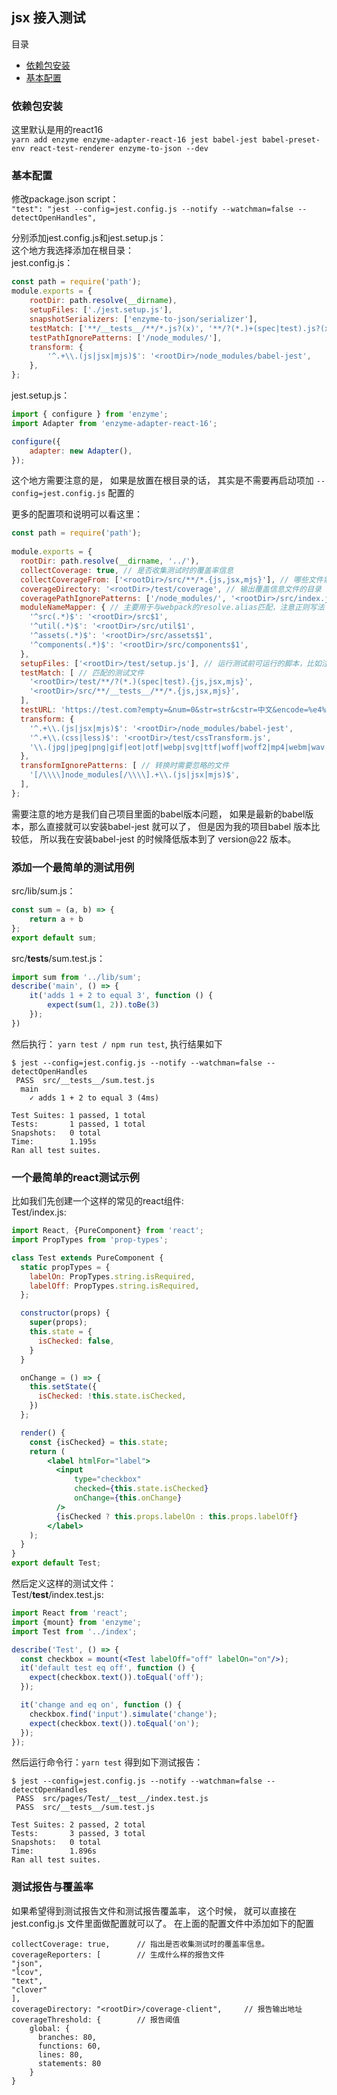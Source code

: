 ## jsx 接入测试


目录
- [依赖包安装](#依赖包安装)
- [基本配置](#基本配置)



### 依赖包安装               
这里默认是用的react16                              
`yarn add enzyme enzyme-adapter-react-16 jest babel-jest babel-preset-env react-test-renderer enzyme-to-json --dev`

### 基本配置
修改package.json script：                  
`"test": "jest --config=jest.config.js --notify --watchman=false --detectOpenHandles",`

分别添加jest.config.js和jest.setup.js：                           
这个地方我选择添加在根目录：                          
jest.config.js：
```js
const path = require('path');
module.exports = {
    rootDir: path.resolve(__dirname),
    setupFiles: ['./jest.setup.js'],
    snapshotSerializers: ['enzyme-to-json/serializer'],
    testMatch: ['**/__tests__/**/*.js?(x)', '**/?(*.)+(spec|test).js?(x)'],
    testPathIgnorePatterns: ['/node_modules/'],
    transform: {
        '^.+\\.(js|jsx|mjs)$': '<rootDir>/node_modules/babel-jest',
    },
};
```

jest.setup.js：
```js
import { configure } from 'enzyme';
import Adapter from 'enzyme-adapter-react-16';

configure({
    adapter: new Adapter(),
});
```

这个地方需要注意的是， 如果是放置在根目录的话， 其实是不需要再启动项加 `--config=jest.config.js` 配置的

更多的配置项和说明可以看这里：
```js
const path = require('path');
 
module.exports = {
  rootDir: path.resolve(__dirname, '../'),
  collectCoverage: true, // 是否收集测试时的覆盖率信息
  collectCoverageFrom: ['<rootDir>/src/**/*.{js,jsx,mjs}'], // 哪些文件需要收集覆盖率信息
  coverageDirectory: '<rootDir>/test/coverage', // 输出覆盖信息文件的目录
  coveragePathIgnorePatterns: ['/node_modules/', '<rootDir>/src/index.jsx'], // 统计覆盖信息时需要忽略的文件
  moduleNameMapper: { // 主要用于与webpack的resolve.alias匹配，注意正则写法
    '^src(.*)$': '<rootDir>/src$1',
    '^util(.*)$': '<rootDir>/src/util$1',
    '^assets(.*)$': '<rootDir>/src/assets$1',
    '^components(.*)$': '<rootDir>/src/components$1',
  },
  setupFiles: ['<rootDir>/test/setup.js'], // 运行测试前可运行的脚本，比如注册enzyme的兼容
  testMatch: [ // 匹配的测试文件
    '<rootDir>/test/**/?(*.)(spec|test).{js,jsx,mjs}',
    '<rootDir>/src/**/__tests__/**/*.{js,jsx,mjs}',
  ],
  testURL: 'https://test.com?empty=&num=0&str=str&cstr=中文&encode=%e4%b8%ad%e6%96%87', // 运行环境下的url，默认about:blank
  transform: {
    '^.+\\.(js|jsx|mjs)$': '<rootDir>/node_modules/babel-jest',
    '^.+\\.(css|less)$': '<rootDir>/test/cssTransform.js',
    '\\.(jpg|jpeg|png|gif|eot|otf|webp|svg|ttf|woff|woff2|mp4|webm|wav|mp3|m4a|aac|oga)$': '<rootDir>/test/fileTransform.js',
  },
  transformIgnorePatterns: [ // 转换时需要忽略的文件
    '[/\\\\]node_modules[/\\\\].+\\.(js|jsx|mjs)$',
  ],
};
```

需要注意的地方是我们自己项目里面的babel版本问题， 如果是最新的babel版本，那么直接就可以安装babel-jest 就可以了， 
但是因为我的项目babel 版本比较低， 所以我在安装babel-jest 的时候降低版本到了 version@22 版本。

### 添加一个最简单的测试用例
src/lib/sum.js：                 
```js
const sum = (a, b) => {
    return a + b
};
export default sum;
```

src/__tests__/sum.test.js：                  
```js
import sum from '../lib/sum';
describe('main', () => {
    it('adds 1 + 2 to equal 3', function () {
        expect(sum(1, 2)).toBe(3)
    });
})
```

然后执行： `yarn test / npm run test`, 执行结果如下
```
$ jest --config=jest.config.js --notify --watchman=false --detectOpenHandles
 PASS  src/__tests__/sum.test.js
  main
    ✓ adds 1 + 2 to equal 3 (4ms)

Test Suites: 1 passed, 1 total
Tests:       1 passed, 1 total
Snapshots:   0 total
Time:        1.195s
Ran all test suites.
```


### 一个最简单的react测试示例
比如我们先创建一个这样的常见的react组件:                 
Test/index.js:                          
```jsx harmony
import React, {PureComponent} from 'react';
import PropTypes from 'prop-types';

class Test extends PureComponent {
  static propTypes = {
    labelOn: PropTypes.string.isRequired,
    labelOff: PropTypes.string.isRequired,
  };

  constructor(props) {
    super(props);
    this.state = {
      isChecked: false,
    }
  }

  onChange = () => {
    this.setState({
      isChecked: !this.state.isChecked,
    })
  };

  render() {
    const {isChecked} = this.state;
    return (
        <label htmlFor="label">
          <input
              type="checkbox"
              checked={this.state.isChecked}
              onChange={this.onChange}
          />
          {isChecked ? this.props.labelOn : this.props.labelOff}
        </label>
    );
  }
}
export default Test;
```

然后定义这样的测试文件：                    
Test/__test__/index.test.js:                    
```jsx harmony
import React from 'react';
import {mount} from 'enzyme';
import Test from '../index';

describe('Test', () => {
  const checkbox = mount(<Test labelOff="off" labelOn="on"/>);
  it('default test eq off', function () {
    expect(checkbox.text()).toEqual('off');
  });

  it('change and eq on', function () {
    checkbox.find('input').simulate('change');
    expect(checkbox.text()).toEqual('on');
  });
});
```

然后运行命令行：`yarn test`
得到如下测试报告：               
```
$ jest --config=jest.config.js --notify --watchman=false --detectOpenHandles
 PASS  src/pages/Test/__test__/index.test.js
 PASS  src/__tests__/sum.test.js

Test Suites: 2 passed, 2 total
Tests:       3 passed, 3 total
Snapshots:   0 total
Time:        1.896s
Ran all test suites.
```

### 测试报告与覆盖率
如果希望得到测试报告文件和测试报告覆盖率， 这个时候， 就可以直接在jest.config.js 文件里面做配置就可以了。 
在上面的配置文件中添加如下的配置
```
collectCoverage: true,      // 指出是否收集测试时的覆盖率信息。
coverageReporters: [        // 生成什么样的报告文件
"json",
"lcov",
"text",
"clover"
],
coverageDirectory: "<rootDir>/coverage-client",     // 报告输出地址
coverageThreshold: {        // 报告阈值
    global: {
      branches: 80,
      functions: 60,
      lines: 80,
      statements: 80
    }
}
```
